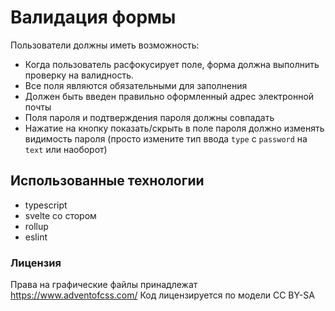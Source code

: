 # Валидация формы

Пользователи должны иметь возможность:

* Когда пользователь расфокусирует поле, форма должна выполнить проверку на валидность.
* Все поля являются обязательными для заполнения
* Должен быть введен правильно оформленный адрес электронной почты
* Поля пароля и подтверждения пароля должны совпадать
* Нажатие на кнопку показать/скрыть в поле пароля должно изменять видимость пароля (просто измените тип ввода `type` с `password` на `text` или наоборот)


## Использованные технологии

* typescript
* svelte со стором
* rollup
* eslint


### Лицензия

Права на графические файлы принадлежат https://www.adventofcss.com/
Код лицензируется по модели CC BY-SA
